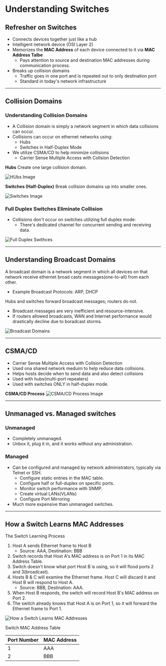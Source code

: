 # Understanding Switches

## Refresher on Switches

- Connects devices together just like a hub
- Intelligent network device (OSI Layer 2)
- Memorizes the **MAC Address** of each device connected to it via **MAC Address Talbe**
  - Pays attention to source and destination MAC addresses during communication process.
- Breaks up collision domains
  - Traffic goes in one port and is repeated out to only destination port
  - Standard in today's network infrastructure

---

## Collision Domains

### Understanding Collision Domains

- A Collision domain is simply a network segment in which data collisions can occur.
- Collisions can occur on ethernet networks using:
  - Hubs
  - Switches in Half-Duplex Mode
- We utilize CSMA/CD to help minimize collisions
  - Carrier Sense Multiple Access with Collsion Detection

**Hubs**
Create one large collision domain.

![HUbs Image](Hubs.png)

**Switches (Half-Duplex)**
Break collision domains up into smaller ones.

![Switches Image](Switches.png)

### Full Duplex Switches Eliminate Collision

- Collisions don't occur on switches utilizing full duplex mode:
  - There's dedicated channel for concurrent sending and receiving data.

![Full Duplex Swithces](Full-Duplex-Swithces.png)

---

## Understanding Broadcast Domains

A broadcast domain is a network segment in which all devices on that network receive ethernet broad casts messages(one-to-all) from each other.

- Example Broadcast Protocols: ARP, DHCP

Hubs and switches forward broadcast messages; routers do not.

- Broadcast messages are very inefficient and resource-intensive.
- If routers allowed broadcasts, WAN and Internet performance would drastically decline due to boradcast storms.

![Broadcast Domains](Broadcast-Domains.png)

---

## CSMA/CD

- Carrier Sense Multiple Access with Collsion Detection
- Used ona shared network meduim to help reduce data collisions.
- Helps hosts decide when to send data and also detect collisions
- Used with hubs(multi-port repeaters)
- Used with switches ONLY in half-duplex mode.

**CSMA/CD Process**
![CSMA/CD Process Image](CSMA-CD-Process.png)

---

## Unmanaged vs. Managed switches

### Unmanaged

- Completely unmanaged.
- Unbox it, plug it in, and it works without any administration.

### Managed

- Can be configured and managed by network administrators, typically via Telnet or SSH.
  - Configure static entries in the MAC table.
  - Configure half or full-duplex on specific ports.
  - Monitor switch performance with SNMP.
  - Create virtual LANs(VLANs)
  - Configure Port Mirroring
- Much more expensive than unmanaged switches.

---

## How a Switch Learns MAC Addresses

The Switch Learning Process

1. Host A sends Ethernet frame to Host B
   - Source: AAA, Destination: BBB
2. Switch records that Host A's MAC address is on Port 1 in its MAC Address Table.
3. Switch doesn't know what port Host B is using, so it will flood ports 2 and 3(broadcast).
4. Hosts B & C will examine the Ethernet frame. Host C will discard it and Host B will respond to Host A.
   - Source: BBB, Destination: AAA.
5. When Host B responds, the switch will record Host B's MAC address on Port 2.
6. The switch already knows that Host A is on Port 1, so it will forward the Ethernet frame to Port 1.

![How a Switch Learns MAC Addresses](How-a-Switch-Learns-MAC-Addresses.png)

Switch MAC Address Table

| Port Number | MAC Address |
| ----------- | ----------- |
| 1           | AAA         |
| 2           | BBB         |
